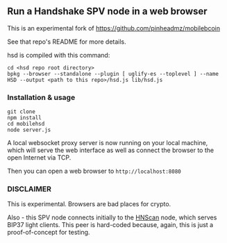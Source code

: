 ## Run a Handshake SPV node in a web browser

This is an experimental fork of https://github.com/pinheadmz/mobilebcoin

See that repo's README for more details.

hsd is compiled with this command:

```
cd <hsd repo root directory>
bpkg --browser --standalone --plugin [ uglify-es --toplevel ] --name HSD --output <path to this repo>/hsd.js lib/hsd.js
```

### Installation & usage

```
git clone
npm install
cd mobilehsd
node server.js
```

A local websocket proxy server is now running on your local machine, which will serve the web interface as well as connect the browser to the open Internet via TCP.

Then you can open a web browser to `http://localhost:8080`

### DISCLAIMER

This is experimental. Browsers are bad places for crypto.

Also - this SPV node connects initially to the [HNScan](https://hnscan.com/status) node, which serves BIP37 light clients.
This peer is hard-coded because, again, this is just a proof-of-concept for testing.
